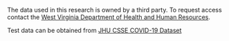 

The data used in this research is owned by a third party. To request access contact the [West Virginia Department of Health and Human Resources](https://dhhr.wv.gov/Pages/contact.aspx). 

Test data can be obtained from [JHU CSSE COVID-19 Dataset](https://github.com/CSSEGISandData/COVID-19/tree/master/csse_covid_19_data)
